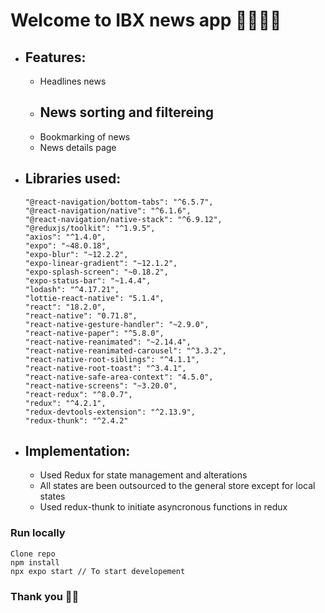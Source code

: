 # Welcome to IBX news app 👋👋👋👋

- ## Features:

  - Headlines news
  - ## News sorting and filtereing
  - Bookmarking of news
  - News details page

- ## Libraries used:

  ```
  "@react-navigation/bottom-tabs": "^6.5.7",
  "@react-navigation/native": "^6.1.6",
  "@react-navigation/native-stack": "^6.9.12",
  "@reduxjs/toolkit": "^1.9.5",
  "axios": "^1.4.0",
  "expo": "~48.0.18",
  "expo-blur": "~12.2.2",
  "expo-linear-gradient": "~12.1.2",
  "expo-splash-screen": "~0.18.2",
  "expo-status-bar": "~1.4.4",
  "lodash": "^4.17.21",
  "lottie-react-native": "5.1.4",
  "react": "18.2.0",
  "react-native": "0.71.8",
  "react-native-gesture-handler": "~2.9.0",
  "react-native-paper": "^5.8.0",
  "react-native-reanimated": "~2.14.4",
  "react-native-reanimated-carousel": "^3.3.2",
  "react-native-root-siblings": "^4.1.1",
  "react-native-root-toast": "^3.4.1",
  "react-native-safe-area-context": "4.5.0",
  "react-native-screens": "~3.20.0",
  "react-redux": "^8.0.7",
  "redux": "^4.2.1",
  "redux-devtools-extension": "^2.13.9",
  "redux-thunk": "^2.4.2"
  ```

- ## Implementation:
  - Used Redux for state management and alterations
  - All states are been outsourced to the general store except for local states
  - Used redux-thunk to initiate asyncronous functions in redux

### Run locally

```
Clone repo
npm install
npx expo start // To start developement
```

### Thank you 👋👋
